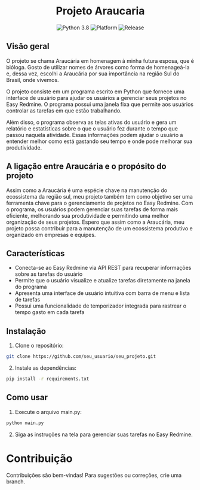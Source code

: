 <h1 align="center">Projeto Araucaria</h1>

<p align="center">
  <img src="https://img.shields.io/badge/python-3.8-blue.svg" alt="Python 3.8">
  <img src="https://img.shields.io/badge/platform-Windows%20|%20Linux-green.svg" alt="Platform">
  <img src="https://img.shields.io/badge/release-v1.0-orange.svg" alt="Release">
</p>

## Visão geral 

O projeto se chama Araucária em homenagem à minha futura esposa, que é bióloga. Gosto de utilizar nomes de árvores como forma de homenageá-la e, dessa vez, escolhi a Araucária por sua importância na região Sul do Brasil, onde vivemos.

O projeto consiste em um programa escrito em Python que fornece uma interface de usuário para ajudar os usuários a gerenciar seus projetos no Easy Redmine. O programa possui uma janela fixa que permite aos usuários controlar as tarefas em que estão trabalhando.

Além disso, o programa observa as telas ativas do usuário e gera um relatório e estatísticas sobre o que o usuário fez durante o tempo que passou naquela atividade. Essas informações podem ajudar o usuário a entender melhor como está gastando seu tempo e onde pode melhorar sua produtividade.

## A ligação entre Araucária e o propósito do projeto

Assim como a Araucária é uma espécie chave na manutenção do ecossistema da região sul, meu projeto também tem como objetivo ser uma ferramenta chave para o gerenciamento de projetos no Easy Redmine. Com o programa, os usuários podem gerenciar suas tarefas de forma mais eficiente, melhorando sua produtividade e permitindo uma melhor organização de seus projetos. Espero que assim como a Araucária, meu projeto possa contribuir para a manutenção de um ecossistema produtivo e organizado em empresas e equipes.

## Características

- Conecta-se ao Easy Redmine via API REST para recuperar informações sobre as tarefas do usuário
- Permite que o usuário visualize e atualize tarefas diretamente na janela do programa
- Apresenta uma interface de usuário intuitiva com barra de menu e lista de tarefas
- Possui uma funcionalidade de temporizador integrada para rastrear o tempo gasto em cada tarefa

## Instalação

1. Clone o repositório:

```sh
git clone https://github.com/seu_usuario/seu_projeto.git
```

2. Instale as dependências:
```sh
pip install -r requirements.txt
```

## Como usar
1. Execute o arquivo main.py:
```sh
python main.py
```
2. Siga as instruções na tela para gerenciar suas tarefas no Easy Redmine.

# Contribuição
Contribuições são bem-vindas! Para sugestões ou correções, crie uma branch.

